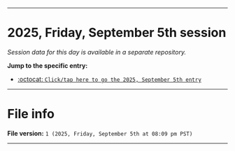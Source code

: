 
***

# 2025, Friday, September 5th session

_Session data for this day is available in a separate repository._

**Jump to the specific entry:**

- [:octocat: `Click/tap here to go the 2025, September 5th entry`](https://github.com/seanpm2001/SeansLifeArchive_Images_TinyTower_Y2025/tree/SeansLifeArchive_Images_TinyTower_Y2025_Main-dev/2025/09_September/05/)

***

# File info

**File version:** `1 (2025, Friday, September 5th at 08:09 pm PST)`

***
